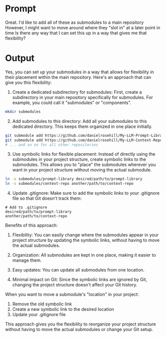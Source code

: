 # Prompt

Great. I'd like to add all of these as submodules to a main repository
However, I might want to move around where they "slot in" at a later point in time
Is there any way that I can set this up in a way that gives me that flexibility?

# Output

Yes, you can set up your submodules in a way that allows for flexibility in their placement within the main repository. Here's an approach that can give you this flexibility:

1. Create a dedicated subdirectory for submodules:
First, create a subdirectory in your main repository specifically for submodules. For example, you could call it "submodules" or "components".

```bash
mkdir submodules
```

2. Add submodules to this directory:
Add all your submodules to this dedicated directory. This keeps them organized in one place initially.

```bash
git submodule add https://github.com/danielrosehill/My-LLM-Prompt-Library-Public-Version- submodules/prompt-library
git submodule add https://github.com/danielrosehill/My-LLM-Context-Repo-Public submodules/context-repo
# ... and so on for all other repositories
```

3. Use symbolic links for flexible placement:
Instead of directly using the submodules in your project structure, create symbolic links to the submodules. This allows you to "place" the submodules wherever you want in your project structure without moving the actual submodule.

```bash
ln -s submodules/prompt-library desired/path/to/prompt-library
ln -s submodules/context-repo another/path/to/context-repo
```

4. Update .gitignore:
Make sure to add the symbolic links to your .gitignore file so that Git doesn't track them:

```
# Add to .gitignore
desired/path/to/prompt-library
another/path/to/context-repo
```

Benefits of this approach:

1. Flexibility: You can easily change where the submodules appear in your project structure by updating the symbolic links, without having to move the actual submodules.

2. Organization: All submodules are kept in one place, making it easier to manage them.

3. Easy updates: You can update all submodules from one location.

4. Minimal impact on Git: Since the symbolic links are ignored by Git, changing the project structure doesn't affect your Git history.

When you want to move a submodule's "location" in your project:

1. Remove the old symbolic link
2. Create a new symbolic link to the desired location
3. Update your .gitignore file

This approach gives you the flexibility to reorganize your project structure without having to move the actual submodules or change your Git setup.

 